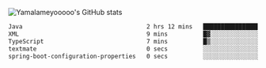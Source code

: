 ![Yamalameyooooo's GitHub stats](https://github-readme-stats.vercel.app/api?username=yamalameyooooo&theme=transparent&show_icons=true\&show=reviews,discussions_started,discussions_answered,prs_merged,prs_merged_percentage)

<!--START_SECTION:waka-->

```txt
Java                                   2 hrs 12 mins   ██████████████████████▒░░   89.03 %
XML                                    9 mins          █▓░░░░░░░░░░░░░░░░░░░░░░░   06.21 %
TypeScript                             7 mins          █▒░░░░░░░░░░░░░░░░░░░░░░░   04.71 %
textmate                               0 secs          ░░░░░░░░░░░░░░░░░░░░░░░░░   00.03 %
spring-boot-configuration-properties   0 secs          ░░░░░░░░░░░░░░░░░░░░░░░░░   00.02 %
```

<!--END_SECTION:waka-->
